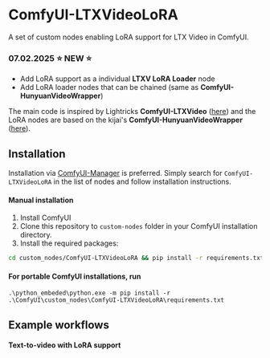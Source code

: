 # ComfyUI-LTXVideoLoRA
A set of custom nodes enabling LoRA support for LTX Video in ComfyUI.

### 07.02.2025 ⭐ NEW ⭐

- Add LoRA support as a individual  **LTXV LoRA Loader** node
- Add LoRA loader nodes that can be chained (same as **ComfyUI-HunyuanVideoWrapper**)

The main code is inspired by Lightricks **ComfyUI-LTXVideo** ([here](https://github.com/Lightricks/ComfyUI-LTXVideo)) and the LoRA nodes are based on the kijai's **ComfyUI-HunyuanVideoWrapper** ([here](https://github.com/kijai/ComfyUI-HunyuanVideoWrapper)).

## Installation

Installation via [ComfyUI-Manager](https://github.com/ltdrdata/ComfyUI-Manager) is preferred. Simply search for `ComfyUI-LTXVideoLoRA` in the list of nodes and follow installation instructions.

#### Manual installation

1. Install ComfyUI
2. Clone this repository to `custom-nodes` folder in your ComfyUI installation directory.
3. Install the required packages:
```bash
cd custom_nodes/ComfyUI-LTXVideoLoRA && pip install -r requirements.txt
```
#### For portable ComfyUI installations, run
```
.\python_embeded\python.exe -m pip install -r .\ComfyUI\custom_nodes\ComfyUI-LTXVideoLoRA\requirements.txt
```

## Example workflows

#### Text-to-video with LoRA support